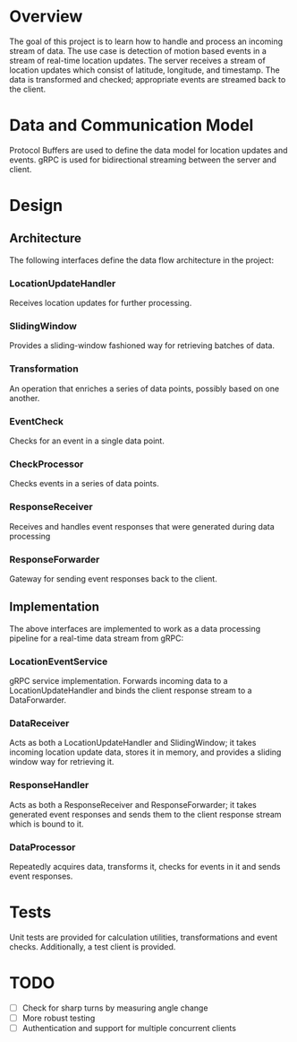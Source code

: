 # Overview
The goal of this project is to learn how to handle and process an incoming
stream of data. The use case is detection of motion based events in a stream of
real-time location updates. The server receives a stream of location updates
which consist of latitude, longitude, and timestamp. The data is transformed
and checked; appropriate events are streamed back to the client.

# Data and Communication Model
Protocol Buffers are used to define the data model for location updates and
events. gRPC is used for bidirectional streaming between the server and client.

# Design


## Architecture
The following interfaces define the data flow architecture in the project:

### LocationUpdateHandler
Receives location updates for further processing.

### SlidingWindow
Provides a sliding-window fashioned way for retrieving batches of data.

### Transformation
An operation that enriches a series of data points, possibly based on one another.

### EventCheck
Checks for an event in a single data point.

### CheckProcessor
Checks events in a series of data points.

### ResponseReceiver
Receives and handles event responses that were generated during data processing

### ResponseForwarder
Gateway for sending event responses back to the client.


##  Implementation
The above interfaces are implemented to work as a data processing pipeline
for a real-time data stream from gRPC:

### LocationEventService
gRPC service implementation. Forwards incoming data to a LocationUpdateHandler
and binds the client response stream to a DataForwarder.

### DataReceiver
Acts as both a LocationUpdateHandler and SlidingWindow; it takes incoming
location update data, stores it in memory, and provides a sliding window
way for retrieving it.

### ResponseHandler
Acts as both a ResponseReceiver and ResponseForwarder; it takes generated event
responses and sends them to the client response stream which is bound to it.

### DataProcessor
Repeatedly acquires data, transforms it, checks for events in it
and sends event responses.

# Tests
Unit tests are provided for calculation utilities, transformations and
event checks. Additionally, a test client is provided.

# TODO
- [ ] Check for sharp turns by measuring angle change
- [ ] More robust testing
- [ ] Authentication and support for multiple concurrent clients
